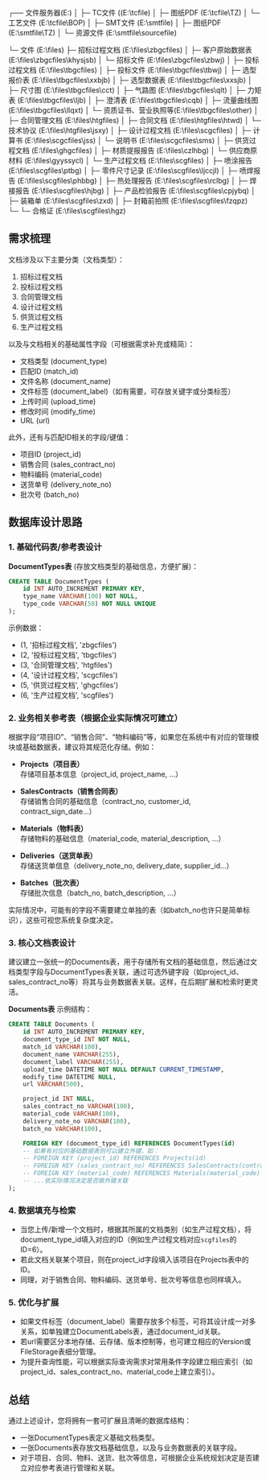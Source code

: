 ┌── 文件服务器(E:)
│
├─ TC文件 ((E:\tcfile)
│   ├─ 图纸PDF (E:\tcfile\TZ)
│   └─ 工艺文件 (E:\tcfile\BOP)
│
├─ SMT文件 (E:\smtfile)
│   ├─ 图纸PDF (E:\smtfile\TZ)
│   └─ 资源文件 (E:\smtfile\sourcefile)

└─ 文件 (E:\files)
    ├─ 招标过程文档 (E:\files\zbgcfiles)
    │   ├─ 客户原始数据表 (E:\files\zbgcfiles\khysjsb)
    │   └─ 招标文件 (E:\files\zbgcfiles\zbwj)
    │
    ├─ 投标过程文档 (E:\files\tbgcfiles)
    │   ├─ 投标文件 (E:\files\tbgcfiles\tbwj)
    │   ├─ 选型报价表 (E:\files\tbgcfiles\xxbjb)
    │   ├─ 选型数据表 (E:\files\tbgcfiles\xxsjb)
    │   ├─ 尺寸图 (E:\files\tbgcfiles\cct)
    │   ├─ 气路图 (E:\files\tbgcfiles\qlt)
    │   ├─ 力矩表 (E:\files\tbgcfiles\ljb)
    │   ├─ 澄清表 (E:\files\tbgcfiles\cqb)
    │   ├─ 流量曲线图 (E:\files\tbgcfiles\llqxt)
    │   └─ 资质证书、营业执照等(E:\files\tbgcfiles\other)
    │
    ├─ 合同管理文档 (E:\files\htgfiles) 
    │   ├─  合同文档 (E:\files\htgfiles\htwd)
    │   └─  技术协议 (E:\files\htgfiles\jsxy)
    │
    ├─ 设计过程文档 (E:\files\scgcfiles)
    │   ├─ 计算书 (E:\files\scgcfiles\jss)
    │   └─ 说明书 (E:\files\scgcfiles\sms)
    │
    ├─ 供货过程文档 (E:\files\ghgcfiles)
    │   ├─ 材质提报报告 (E:\files\czlhbg)
    │   └─ 供应商原材料 (E:\files\gyyssycl)
    │
    └─ 生产过程文档 (E:\files\scgfiles)
    │   ├─ 喷涂报告 (E:\files\scgfiles\ptbg)
    │   ├─ 零件尺寸记录 (E:\files\scgfiles\ljccjl)
    │   ├─ 喷焊报告 (E:\files\scgfiles\phbbg)
    │   ├─ 热处理报告 (E:\files\scgfiles\rclbg)
    │   ├─ 焊接报告 (E:\files\scgfiles\hjbg)
    │   ├─ 产品检验报告 (E:\files\scgfiles\cpjybq)
    │   ├─ 装箱单 (E:\files\scgfiles\zxd)
    │   ├─ 封箱前拍照 (E:\files\scgfiles\fzqpz)  
    └─  └─ 合格证 (E:\files\scgfiles\hgz)


## 需求梳理

文档涉及以下主要分类（文档类型）：

1. 招标过程文档
2. 投标过程文档
3. 合同管理文档
4. 设计过程文档
5. 供货过程文档
6. 生产过程文档

以及与文档相关的基础属性字段（可根据需求补充或精简）：
- 文档类型 (document_type)
- 匹配ID (match_id)
- 文件名称 (document_name)
- 文件标签 (document_label)（如有需要，可存放关键字或分类标签）
- 上传时间 (upload_time)
- 修改时间 (modify_time)
- URL (url)

此外，还有与匹配ID相关的字段/键值：
- 项目ID (project_id)
- 销售合同 (sales_contract_no)
- 物料编码 (material_code)
- 送货单号 (delivery_note_no)
- 批次号 (batch_no)

## 数据库设计思路

### 1. 基础代码表/参考表设计

**DocumentTypes表** (存放文档类型的基础信息，方便扩展)：
```sql
CREATE TABLE DocumentTypes (
    id INT AUTO_INCREMENT PRIMARY KEY,
    type_name VARCHAR(100) NOT NULL,
    type_code VARCHAR(50) NOT NULL UNIQUE
);
```
示例数据：
- (1, '招标过程文档', 'zbgcfiles')
- (2, '投标过程文档', 'tbgcfiles')
- (3, '合同管理文档', 'htgfiles')
- (4, '设计过程文档', 'scgcfiles')
- (5, '供货过程文档', 'ghgcfiles')
- (6, '生产过程文档', 'scgfiles')

### 2. 业务相关参考表（根据企业实际情况可建立）

根据字段“项目ID”、“销售合同”、“物料编码”等，如果您在系统中有对应的管理模块或基础数据表，建议将其规范化存储。例如：

- **Projects（项目表）**  
  存储项目基本信息（project_id, project_name, ...）

- **SalesContracts（销售合同表）**  
  存储销售合同的基础信息（contract_no, customer_id, contract_sign_date...）

- **Materials（物料表）**  
  存储物料的基础信息（material_code, material_description, ...）

- **Deliveries（送货单表）**  
  存储送货单信息（delivery_note_no, delivery_date, supplier_id...）

- **Batches（批次表）**  
  存储批次信息（batch_no, batch_description, ...）

实际情况中，可能有的字段不需要建立单独的表（如batch_no也许只是简单标识），这些可视您系统复杂度决定。

### 3. 核心文档表设计

建议建立一张统一的Documents表，用于存储所有文档的基础信息，然后通过文档类型字段与DocumentTypes表关联，通过可选外键字段（如project_id、sales_contract_no等）将其与业务数据表关联。这样，在后期扩展和检索时更灵活。

**Documents表** 示例结构：
```sql
CREATE TABLE Documents (
    id INT AUTO_INCREMENT PRIMARY KEY,
    document_type_id INT NOT NULL,
    match_id VARCHAR(100),
    document_name VARCHAR(255),
    document_label VARCHAR(255),
    upload_time DATETIME NOT NULL DEFAULT CURRENT_TIMESTAMP,
    modify_time DATETIME NULL,
    url VARCHAR(500),

    project_id INT NULL,
    sales_contract_no VARCHAR(100),
    material_code VARCHAR(100),
    delivery_note_no VARCHAR(100),
    batch_no VARCHAR(100),

    FOREIGN KEY (document_type_id) REFERENCES DocumentTypes(id)
    -- 如果有对应的基础数据表则可以建立外键，如：
    -- FOREIGN KEY (project_id) REFERENCES Projects(id)
    -- FOREIGN KEY (sales_contract_no) REFERENCES SalesContracts(contract_no)
    -- FOREIGN KEY (material_code) REFERENCES Materials(material_code)
    -- ...依实际情况决定是否做外键关联
);
```

### 4. 数据填充与检索

- 当您上传/新增一个文档时，根据其所属的文档类别（如生产过程文档），将document_type_id填入对应的ID（例如生产过程文档对应`scgfiles`的ID=6）。
- 若此文档关联某个项目，则在project_id字段填入该项目在Projects表中的ID。
- 同理，对于销售合同、物料编码、送货单号、批次号等信息也同样填入。

### 5. 优化与扩展

- 如果文件标签（document_label）需要存放多个标签，可将其设计成一对多关系，如单独建立DocumentLabels表，通过document_id关联。
- 若url需要区分本地存储、云存储、版本控制等，也可建立相应的Version或FileStorage表细分管理。
- 为提升查询性能，可以根据实际查询需求对常用条件字段建立相应索引（如project_id、sales_contract_no、material_code上建立索引）。

## 总结

通过上述设计，您将拥有一套可扩展且清晰的数据库结构：
- 一张DocumentTypes表定义基础文档类型。
- 一张Documents表存放文档基础信息，以及与业务数据表的关联字段。
- 对于项目、合同、物料、送货、批次等信息，可根据企业系统规划决定是否建立对应参考表进行管理和关联。

